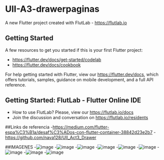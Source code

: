 # UII-A3-drawerpaginas

A new Flutter project created with FlutLab - https://flutlab.io

## Getting Started

A few resources to get you started if this is your first Flutter project:

- https://flutter.dev/docs/get-started/codelab
- https://flutter.dev/docs/cookbook

For help getting started with Flutter, view our
https://flutter.dev/docs, which offers tutorials,
samples, guidance on mobile development, and a full API reference.

## Getting Started: FlutLab - Flutter Online IDE

- How to use FlutLab? Please, view our https://flutlab.io/docs
- Join the discussion and conversation on https://flutlab.io/residents

##Links de referencia 
-https://medium.com/flutter-espa%C3%B1a/desaf%C3%ADos-con-flutter-container-38842d23e2b7
-https://github.com/nava128/UII_Act3_Drawer

##IMAGENES
-![image](https://github.com/BeltranJ128/UII_A3_Drawerpagina/assets/143763139/b9dbfc52-982c-4919-93b0-7a0b26b87126)
-![image](https://github.com/BeltranJ128/UII_A3_Drawerpagina/assets/143763139/c24fc7e7-7afd-4a33-883a-07a33f9d8650)
-![image](https://github.com/BeltranJ128/UII_A3_Drawerpagina/assets/143763139/20b59ab8-ee83-4287-9048-40607d483bf8)
-![image](https://github.com/BeltranJ128/UII_A3_Drawerpagina/assets/143763139/7dc0f973-4ef2-4d88-9927-8f7d11b90919)
-![image](https://github.com/BeltranJ128/UII_A3_Drawerpagina/assets/143763139/0ea21aad-7cb4-45a9-b361-693c1e983c7a)
-![image](https://github.com/BeltranJ128/UII_A3_Drawerpagina/assets/143763139/df967b29-edf2-47eb-81c7-dfd00fb30da6)
-![image](https://github.com/BeltranJ128/UII_A3_Drawerpagina/assets/143763139/d4af58ed-517a-4fc3-b8c9-ca5bb709f1bc)
-![image](https://github.com/BeltranJ128/UII_A3_Drawerpagina/assets/143763139/f43df60c-1834-4b6e-b14d-5b603a98bc01)
-![image](https://github.com/BeltranJ128/UII_A3_Drawerpagina/assets/143763139/ef1b13f4-af9e-418a-a1e4-af11e398f350)
